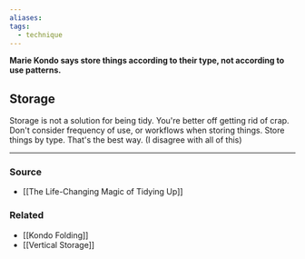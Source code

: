 ```yaml
---
aliases: 
tags:
  - technique
---
```

**Marie Kondo says store things according to their type, not according to use patterns.**

## Storage

Storage is not a solution for being tidy. You're better off getting rid of crap. Don't consider frequency of use, or workflows when storing things. Store things by type. That's the best way. (I disagree with all of this)

---

### Source
- [[The Life-Changing Magic of Tidying Up]]

### Related
- [[Kondo Folding]] 
- [[Vertical Storage]]